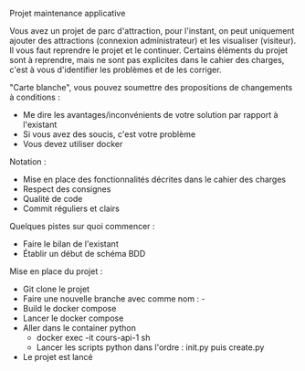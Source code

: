 Projet maintenance applicative

Vous avez un projet de parc d'attraction, pour l'instant, on peut uniquement ajouter des attractions (connexion administrateur) et les visualiser (visiteur).
Il vous faut reprendre le projet et le continuer.
Certains éléments du projet sont à reprendre, mais ne sont pas explicites dans le cahier des charges, c'est à vous d'identifier les problèmes et de les corriger.


"Carte blanche", vous pouvez soumettre des propositions de changements à conditions :
- Me dire les avantages/inconvénients de votre solution par rapport à l'existant
- Si vous avez des soucis, c'est votre problème
- Vous devez utiliser docker


Notation :
- Mise en place des fonctionnalités décrites dans le cahier des charges
- Respect des consignes
- Qualité de code
- Commit réguliers et clairs


Quelques pistes sur quoi commencer :
- Faire le bilan de l'existant
- Établir un début de schéma BDD

Mise en place du projet :
- Git clone le projet
- Faire une nouvelle branche avec comme nom : <NOM>-<PRENOM>
- Build le docker compose
- Lancer le docker compose
- Aller dans le container python
  - docker exec -it cours-api-1 sh
  - Lancer les scripts python dans l'ordre : init.py puis create.py
- Le projet est lancé
